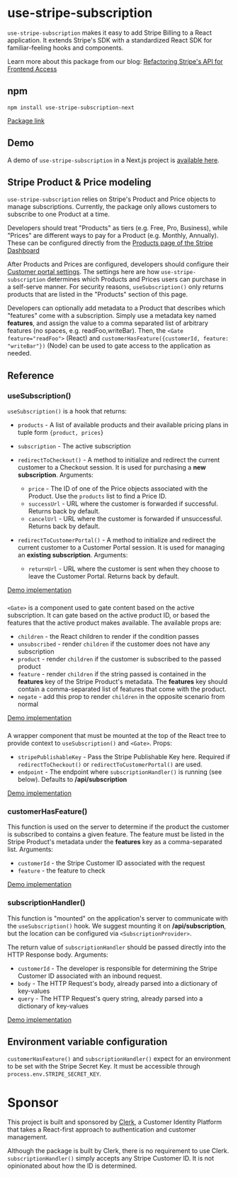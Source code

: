 # use-stripe-subscription

`use-stripe-subscription` makes it easy to add Stripe Billing to a React application. It extends Stripe's SDK with a standardized React SDK for familiar-feeling hooks and components.

Learn more about this package from our blog: [Refactoring Stripe's API for Frontend Access](https://clerk.dev/blog/refactoring-stripes-api-for-frontend-access)

## npm

```
npm install use-stripe-subscription-next
```

[Package link](https://www.npmjs.com/package/use-stripe-subscription)

## Demo

A demo of `use-stripe-subscription` in a Next.js project is [available here](https://github.com/clerkinc/use-stripe-subscription-demo).

## Stripe Product & Price modeling

`use-stripe-subscription` relies on Stripe's Product and Price objects to manage subscriptions. Currently, the package only allows customers to subscribe to one Product at a time.

Developers should treat "Products" as tiers (e.g. Free, Pro, Business), while "Prices" are different ways to pay for a Product (e.g. Monthly, Annually). These can be configured directly from the [Products page of the Stripe Dashboard](https://dashboard.stripe.com/test/products?active=true)

After Products and Prices are configured, developers should configure their [Customer portal settings](https://dashboard.stripe.com/test/settings/billing/portal). The settings here are how `use-stripe-subscription` determines which Products and Prices users can purchase in a self-serve manner. For security reasons, `useSubscription()` only returns products that are listed in the "Products" section of this page.

Developers can optionally add metadata to a Product that describes which "features" come with a subscription. Simply use a metadata key named **features**, and assign the value to a comma separated list of arbitrary features (no spaces, e.g. readFoo,writeBar). Then, the `<Gate feature="readFoo">` (React) and `customerHasFeature({customerId, feature: "writeBar"})` (Node) can be used to gate access to the application as needed.

## Reference

### useSubscription()

`useSubscription()` is a hook that returns:

- `products` - A list of available products and their available pricing plans in tuple form `{product, prices}`
- `subscription` - The active subscription
- `redirectToCheckout()` - A method to initialize and redirect the current customer to a Checkout session. It is used for purchasing a **new subscription**. Arguments:

  - `price` - The ID of one of the Price objects associated with the Product. Use the `products` list to find a Price ID.
  - `successUrl` - URL where the customer is forwarded if successful. Returns back by default.
  - `cancelUrl` - URL where the customer is forwarded if unsuccessful. Returns back by default.

- `redirectToCustomerPortal()` - A method to initialize and redirect the current customer to a Customer Portal session. It is used for managing an **existing subscription**. Arguments:
  - `returnUrl` - URL where the customer is sent when they choose to leave the Customer Portal. Returns back by default.

[Demo implementation](https://github.com/clerkinc/use-stripe-subscription-demo/blob/main/pages/index.tsx)

### <Gate>

`<Gate>` is a component used to gate content based on the active subscription. It can gate based on the active product ID, or based the features that the active product makes available. The available props are:

- `children` - the React children to render if the condition passes
- `unsubscribed` - render `children` if the customer does not have any subscription
- `product` - render `children` if the customer is subscribed to the passed product
- `feature` - render `children` if the string passed is contained in the **features** key of the Stripe Product's metadata. The **features** key should contain a comma-separated list of features that come with the product.
- `negate` - add this prop to render `children` in the opposite scenario from normal

[Demo implementation](https://github.com/clerkinc/use-stripe-subscription-demo/blob/main/pages/index.tsx)

### <SubscriptionProvider>

A wrapper component that must be mounted at the top of the React tree to provide context to `useSubscription()` and `<Gate>`. Props:

- `stripePublishableKey` - Pass the Stripe Publishable Key here. Required if `redirectToCheckout()` or `redirectToCustomerPortal()` are used.
- `endpoint` - The endpoint where `subscriptionHandler()` is running (see below). Defaults to **/api/subscription**

[Demo implementation](https://github.com/clerkinc/use-stripe-subscription-demo/blob/main/pages/_app.js)

### customerHasFeature()

This function is used on the server to determine if the product the customer is subscribed to contains a given feature. The feature must be listed in the Stripe Product's metadata under the **features** key as a comma-separated list. Arguments:

- `customerId` - the Stripe Customer ID associated with the request
- `feature` - the feature to check

[Demo implementation](https://github.com/clerkinc/use-stripe-subscription-demo/blob/main/pages/api/tryFeature1.ts)

### subscriptionHandler()

This function is "mounted" on the application's server to communicate with the `useSubscription()` hook. We suggest mounting it on **/api/subscription**, but the location can be configured via `<SubscriptionProvider>`.

The return value of `subscriptionHandler` should be passed directly into the HTTP Response body. Arguments:

- `customerId` - The developer is responsible for determining the Stripe Customer ID associated with an inbound request.
- `body` - The HTTP Request's body, already parsed into a dictionary of key-values
- `query` - The HTTP Request's query string, already parsed into a dictionary of key-values

[Demo implementation](https://github.com/clerkinc/use-stripe-subscription-demo/blob/main/pages/api/subscription.ts)

## Environment variable configuration

`customerHasFeature()` and `subscriptionHandler()` expect for an environment to be set with the Stripe Secret Key. It must be accessible through `process.env.STRIPE_SECRET_KEY`.

# Sponsor

This project is built and sponsored by [Clerk](https://clerk.dev), a Customer Identity Platform that takes a React-first approach to authentication and customer management.

Although the package is built by Clerk, there is no requirement to use Clerk. `subscriptionHandler()` simply accepts any Stripe Customer ID. It is not opinionated about how the ID is determined.
